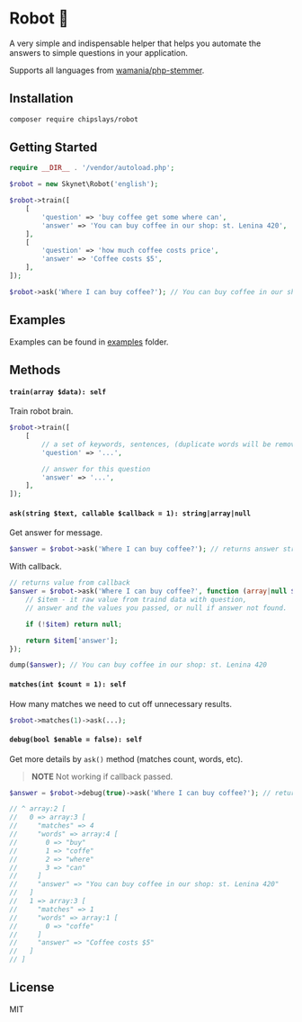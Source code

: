# Robot 🦾

A very simple and indispensable helper that helps you automate the answers to simple questions in your application.

Supports all languages from [wamania/php-stemmer](https://github.com/wamania/php-stemmer#languages).

## Installation

```bash
composer require chipslays/robot
```

## Getting Started

```php
require __DIR__ . '/vendor/autoload.php';

$robot = new Skynet\Robot('english');

$robot->train([
    [
        'question' => 'buy coffee get some where can',
        'answer' => 'You can buy coffee in our shop: st. Lenina 420',
    ],
    [
        'question' => 'how much coffee costs price',
        'answer' => 'Coffee costs $5',
    ],
]);

$robot->ask('Where I can buy coffee?'); // You can buy coffee in our shop: st. Lenina 420
```

## Examples

Examples can be found in [examples](/examples) folder.

## Methods

#### `train(array $data): self`

Train robot brain.

```php
$robot->train([
    [
        // a set of keywords, sentences, (duplicate words will be removed)
        'question' => '...',

        // answer for this question
        'answer' => '...',
    ],
]);
```

#### `ask(string $text, callable $callback = 1): string|array|null`

Get answer for message.

```php
$answer = $robot->ask('Where I can buy coffee?'); // returns answer string
```

With callback.

```php
// returns value from callback
$answer = $robot->ask('Where I can buy coffee?', function (array|null $item): mixed {
    // $item - it raw value from traind data with question,
    // answer and the values you passed, or null if answer not found.

    if (!$item) return null;

    return $item['answer'];
});

dump($answer); // You can buy coffee in our shop: st. Lenina 420
```

#### `matches(int $count = 1): self`

How many matches we need to cut off unnecessary results.

```php
$robot->matches(1)->ask(...);
```

#### `debug(bool $enable = false): self`

Get more details by `ask()` method (matches count, words, etc).

> **NOTE**
> Not working if callback passed.

```php
$answer = $robot->debug(true)->ask('Where I can buy coffee?'); // returns array of all matches detail

// ^ array:2 [
//   0 => array:3 [
//     "matches" => 4
//     "words" => array:4 [
//       0 => "buy"
//       1 => "coffe"
//       2 => "where"
//       3 => "can"
//     ]
//     "answer" => "You can buy coffee in our shop: st. Lenina 420"
//   ]
//   1 => array:3 [
//     "matches" => 1
//     "words" => array:1 [
//       0 => "coffe"
//     ]
//     "answer" => "Coffee costs $5"
//   ]
// ]
```

## License

MIT
